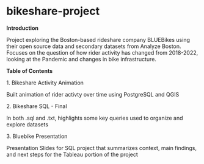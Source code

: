# bikeshare-project

<h><b>Introduction</b></h>
<p>Project exploring the Boston-based rideshare company BLUEBikes using their open source data and secondary datasets from Analyze Boston. Focuses on the question of how rider activity has changed from 2018-2022, looking at the Pandemic and changes in bike infrastructure. </p>

<h><b>Table of Contents</b></h>

<p>1. Bikeshare Activity Animation</p>
<p>Built animation of rider activty over time using PostgreSQL and QGIS</p>
<p></p>
<p></p>
<p>2. Bikeshare SQL - Final</p>
<p>In both .sql and .txt, highlights some key queries used to organize and explore datasets</p>
<p>3. Bluebike Presentation</p>
<p>Presentation Slides for SQL project that summarizes context, main findings, and next steps for the Tableau portion of the project</p>
